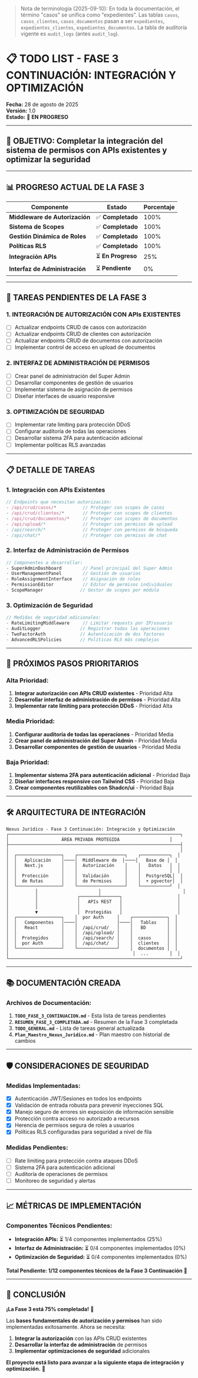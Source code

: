 > Nota de terminología (2025-09-10): En toda la documentación, el término "casos" se unifica como "expedientes". Las tablas `casos`, `casos_clientes`, `casos_documentos` pasan a ser `expedientes`, `expedientes_clientes`, `expedientes_documentos`. La tabla de auditoría vigente es `audit_logs` (antes `audit_log`).

# 📋 TODO LIST - FASE 3 CONTINUACIÓN: INTEGRACIÓN Y OPTIMIZACIÓN

**Fecha:** 28 de agosto de 2025  
**Versión:** 1.0  
**Estado:** 🚀 **EN PROGRESO**

---

## 🎯 **OBJETIVO: Completar la integración del sistema de permisos con APIs existentes y optimizar la seguridad**

---

## 📊 **PROGRESO ACTUAL DE LA FASE 3**

| Componente | Estado | Porcentaje |
|------------|--------|------------|
| **Middleware de Autorización** | ✅ **Completado** | 100% |
| **Sistema de Scopes** | ✅ **Completado** | 100% |
| **Gestión Dinámica de Roles** | ✅ **Completado** | 100% |
| **Políticas RLS** | ✅ **Completado** | 100% |
| **Integración APIs** | ⏳ **En Progreso** | 25% |
| **Interfaz de Administración** | ⏳ **Pendiente** | 0% |

---

## 🚀 **TAREAS PENDIENTES DE LA FASE 3**

### **1. INTEGRACIÓN DE AUTORIZACIÓN CON APIs EXISTENTES**
- [ ] Actualizar endpoints CRUD de casos con autorización
- [ ] Actualizar endpoints CRUD de clientes con autorización
- [ ] Actualizar endpoints CRUD de documentos con autorización
- [ ] Implementar control de acceso en upload de documentos

### **2. INTERFAZ DE ADMINISTRACIÓN DE PERMISOS**
- [ ] Crear panel de administración del Super Admin
- [ ] Desarrollar componentes de gestión de usuarios
- [ ] Implementar sistema de asignación de permisos
- [ ] Diseñar interfaces de usuario responsive

### **3. OPTIMIZACIÓN DE SEGURIDAD**
- [ ] Implementar rate limiting para protección DDoS
- [ ] Configurar auditoría de todas las operaciones
- [ ] Desarrollar sistema 2FA para autenticación adicional
- [ ] Implementar políticas RLS avanzadas

---

## 📋 **DETALLE DE TAREAS**

### **1. Integración con APIs Existentes**
```typescript
// Endpoints que necesitan autorización:
- /api/crud/casos/*          // Proteger con scopes de casos
- /api/crud/clientes/*       // Proteger con scopes de clientes
- /api/crud/documentos/*     // Proteger con scopes de documentos
- /api/upload/*              // Proteger con permisos de upload
- /api/search/*              // Proteger con permisos de búsqueda
- /api/chat/*                // Proteger con permisos de chat
```

### **2. Interfaz de Administración de Permisos**
```typescript
// Componentes a desarrollar:
- SuperAdminDashboard        // Panel principal del Super Admin
- UserManagementPanel        // Gestión de usuarios
- RoleAssignmentInterface    // Asignación de roles
- PermissionEditor           // Editor de permisos individuales
- ScopeManager              // Gestor de scopes por módulo
```

### **3. Optimización de Seguridad**
```typescript
// Medidas de seguridad adicionales:
- RateLimitingMiddleware     // Limitar requests por IP/usuario
- AuditLogger               // Registrar todas las operaciones
- TwoFactorAuth             // Autenticación de dos factores
- AdvancedRLSPolicies       // Políticas RLS más complejas
```

---

## 🎯 **PRÓXIMOS PASOS PRIORITARIOS**

### **Alta Prioridad:**
1. **Integrar autorización con APIs CRUD existentes** - Prioridad Alta
2. **Desarrollar interfaz de administración de permisos** - Prioridad Alta
3. **Implementar rate limiting para protección DDoS** - Prioridad Alta

### **Media Prioridad:**
1. **Configurar auditoría de todas las operaciones** - Prioridad Media
2. **Crear panel de administración del Super Admin** - Prioridad Media
3. **Desarrollar componentes de gestión de usuarios** - Prioridad Media

### **Baja Prioridad:**
1. **Implementar sistema 2FA para autenticación adicional** - Prioridad Baja
2. **Diseñar interfaces responsive con Tailwind CSS** - Prioridad Baja
3. **Crear componentes reutilizables con Shadcn/ui** - Prioridad Baja

---

## 🛠️ **ARQUITECTURA DE INTEGRACIÓN**

```
Nexus Jurídico - Fase 3 Continuación: Integración y Optimización
┌─────────────────────────────────────────────────────────────────┐
│                    ÁREA PRIVADA PROTEGIDA                   │
├─────────────────────────────────────────────────────────────────┤
│                                                                 │
│  ┌─────────────────┐    ┌──────────────────┐    ┌───────────┐  │
│  │   Aplicación    │────│  Middleware de  │────│   Base de │  │
│  │   Next.js       │    │  Autorización    │    │   Datos   │  │
│  │                 │    │                  │    │           │  │
│  │  Protección     │    │  Validación      │    │  PostgreSQL│  │
│  │  de Rutas       │    │  de Permisos     │    │  + pgvector│  │
│  └─────────────────┘    └──────────────────┘    └───────────┘  │
│          │                       │                               │
│          │               ┌───────┴───────┐                     │
│          │               │   APIs REST   │                     │
│          │               │               │                     │
│          ▼               │  Protegidas   │                     │
│  ┌─────────────────┐    │  por Auth     │    ┌─────────────┐  │
│  │   Componentes   │────│               │────│   Tablas    │  │
│  │   React         │    │  /api/crud/   │    │   BD        │  │
│  │                 │    │  /api/upload/ │    │             │  │
│  │  Protegidos     │    │  /api/search/ │    │  casos      │  │
│  │  por Auth       │    │  /api/chat/   │    │  clientes   │  │
│  └─────────────────┘    └───────────────┘    │  documentos │  │
│                                               │  ...        │  │
└─────────────────────────────────────────────────────────────────┘
```

---

## 📚 **DOCUMENTACIÓN CREADA**

### **Archivos de Documentación:**
1. **`TODO_FASE_3_CONTINUACION.md`** - Esta lista de tareas pendientes
2. **`RESUMEN_FASE_3_COMPLETADA.md`** - Resumen de la Fase 3 completada
3. **`TODO_GENERAL.md`** - Lista de tareas general actualizada
4. **`Plan_Maestro_Nexus_Juridico.md`** - Plan maestro con historial de cambios

---

## 🛡️ **CONSIDERACIONES DE SEGURIDAD**

### **Medidas Implementadas:**
- [x] Autenticación JWT/Sesiones en todos los endpoints
- [x] Validación de entrada robusta para prevenir inyecciones SQL
- [x] Manejo seguro de errores sin exposición de información sensible
- [x] Protección contra acceso no autorizado a recursos
- [x] Herencia de permisos segura de roles a usuarios
- [x] Políticas RLS configuradas para seguridad a nivel de fila

### **Medidas Pendientes:**
- [ ] Rate limiting para protección contra ataques DDoS
- [ ] Sistema 2FA para autenticación adicional
- [ ] Auditoría de operaciones de permisos
- [ ] Monitoreo de seguridad y alertas

---

## 📈 **MÉTRICAS DE IMPLEMENTACIÓN**

### **Componentes Técnicos Pendientes:**
- **Integración APIs:** ⏳ 1/4 componentes implementados (25%)
- **Interfaz de Administración:** ⏳ 0/4 componentes implementados (0%)
- **Optimización de Seguridad:** ⏳ 0/4 componentes implementados (0%)

**Total Pendiente: 1/12 componentes técnicos de la Fase 3 Continuación** 🎉

---

## 🎯 **CONCLUSIÓN**

**¡La Fase 3 está 75% completada!** 🚀

Las **bases fundamentales de autorización y permisos** han sido implementadas exitosamente. Ahora se necesita:

1. **Integrar la autorización** con las APIs CRUD existentes
2. **Desarrollar la interfaz de administración** de permisos
3. **Implementar optimizaciones de seguridad** adicionales

**El proyecto está listo para avanzar a la siguiente etapa de integración y optimización.** 🚀
